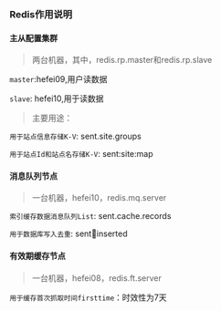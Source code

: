
### Redis作用说明

#### 主从配置集群

> 两台机器，其中，redis.rp.master和redis.rp.slave

`master`:hefei09,用户读数据

`slave`: hefei10,用于读数据

> 主要用途：

`用于站点信息存储K-V`: sent.site.groups

`用于站点Id和站点名存储K-V`: sent:site:map

#### 消息队列节点

> 一台机器，hefei10，redis.mq.server

`索引缓存数据消息队列List`: sent.cache.records

`用于数据库写入去重`: sent:key:inserted

#### 有效期缓存节点

> 一台机器，hefei08，redis.ft.server

`用于缓存首次抓取时间firsttime`：时效性为7天

